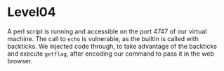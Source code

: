 # Level04

A perl script is running and accessible on the port 4747 of our virtual machine. The call to `echo` is vulnerable, as the builtin is called
with backticks. We injected code through, to take advantage of the backticks and execute `getflag`, after encoding our command to pass it in the web
browser.
